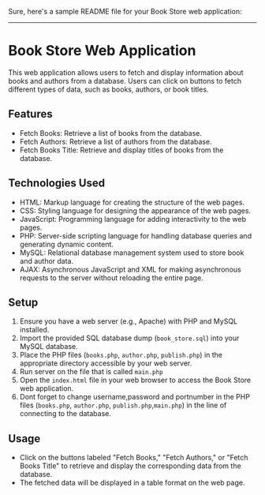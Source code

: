 Sure, here's a sample README file for your Book Store web application:

---

# Book Store Web Application

This web application allows users to fetch and display information about books and authors from a database. Users can click on buttons to fetch different types of data, such as books, authors, or book titles.

## Features

- Fetch Books: Retrieve a list of books from the database.
- Fetch Authors: Retrieve a list of authors from the database.
- Fetch Books Title: Retrieve and display titles of books from the database.

## Technologies Used

- HTML: Markup language for creating the structure of the web pages.
- CSS: Styling language for designing the appearance of the web pages.
- JavaScript: Programming language for adding interactivity to the web pages.
- PHP: Server-side scripting language for handling database queries and generating dynamic content.
- MySQL: Relational database management system used to store book and author data.
- AJAX: Asynchronous JavaScript and XML for making asynchronous requests to the server without reloading the entire page.

## Setup

1. Ensure you have a web server (e.g., Apache) with PHP and MySQL installed.
2. Import the provided SQL database dump (`book_store.sql`) into your MySQL database.
3. Place the PHP files (`books.php`, `author.php`, `publish.php`) in the appropriate directory accessible by your web server.
5. Run server on the file that is called `main.php`
4. Open the `index.html` file in your web browser to access the Book Store web application.
6. Dont forget to change username,password and portnumber in  the PHP files (`books.php`, `author.php`, `publish.php`,`main.php`) in the line of connecting to the database.

## Usage

- Click on the buttons labeled "Fetch Books," "Fetch Authors," or "Fetch Books Title" to retrieve and display the corresponding data from the database.
- The fetched data will be displayed in a table format on the web page.

